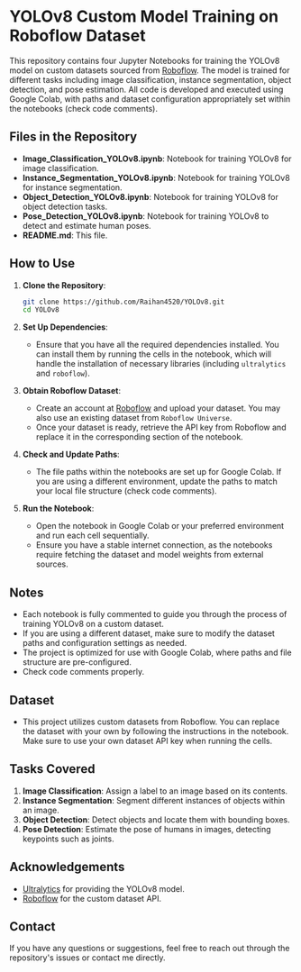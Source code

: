 # YOLOv8 Custom Model Training on Roboflow Dataset

This repository contains four Jupyter Notebooks for training the YOLOv8 model on custom datasets sourced from [Roboflow](https://roboflow.com/). The model is trained for different tasks including image classification, instance segmentation, object detection, and pose estimation. All code is developed and executed using Google Colab, with paths and dataset configuration appropriately set within the notebooks (check code comments).

## Files in the Repository

- **Image_Classification_YOLOv8.ipynb**: Notebook for training YOLOv8 for image classification.
- **Instance_Segmentation_YOLOv8.ipynb**: Notebook for training YOLOv8 for instance segmentation.
- **Object_Detection_YOLOv8.ipynb**: Notebook for training YOLOv8 for object detection tasks.
- **Pose_Detection_YOLOv8.ipynb**: Notebook for training YOLOv8 to detect and estimate human poses.
- **README.md**: This file.

## How to Use

1. **Clone the Repository**:
    ```bash
    git clone https://github.com/Raihan4520/YOLOv8.git
    cd YOLOv8
    ```

2. **Set Up Dependencies**:
   - Ensure that you have all the required dependencies installed. You can install them by running the cells in the notebook, which will handle the installation of necessary libraries (including `ultralytics` and `roboflow`).

3. **Obtain Roboflow Dataset**:
   - Create an account at [Roboflow](https://roboflow.com/) and upload your dataset. You may also use an existing dataset from `Roboflow Universe`.
   - Once your dataset is ready, retrieve the API key from Roboflow and replace it in the corresponding section of the notebook.

4. **Check and Update Paths**:
   - The file paths within the notebooks are set up for Google Colab. If you are using a different environment, update the paths to match your local file structure (check code comments).

5. **Run the Notebook**:
   - Open the notebook in Google Colab or your preferred environment and run each cell sequentially.
   - Ensure you have a stable internet connection, as the notebooks require fetching the dataset and model weights from external sources.

## Notes

- Each notebook is fully commented to guide you through the process of training YOLOv8 on a custom dataset.
- If you are using a different dataset, make sure to modify the dataset paths and configuration settings as needed.
- The project is optimized for use with Google Colab, where paths and file structure are pre-configured.
- Check code comments properly.

## Dataset

- This project utilizes custom datasets from Roboflow. You can replace the dataset with your own by following the instructions in the notebook. Make sure to use your own dataset API key when running the cells.

## Tasks Covered

1. **Image Classification**: Assign a label to an image based on its contents.
2. **Instance Segmentation**: Segment different instances of objects within an image.
3. **Object Detection**: Detect objects and locate them with bounding boxes.
4. **Pose Detection**: Estimate the pose of humans in images, detecting keypoints such as joints.

## Acknowledgements

- [Ultralytics](https://github.com/ultralytics/ultralytics) for providing the YOLOv8 model.
- [Roboflow](https://roboflow.com/) for the custom dataset API.

## Contact

If you have any questions or suggestions, feel free to reach out through the repository's issues or contact me directly.

